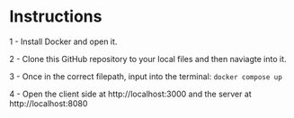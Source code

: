 # Instructions

1 - Install Docker and open it. 

2 - Clone this GitHub repository to your local files and then naviagte into it.

3 - Once in the correct filepath, input into the terminal: `docker compose up`

4 - Open the client side at http://localhost:3000 and the server at http://localhost:8080
